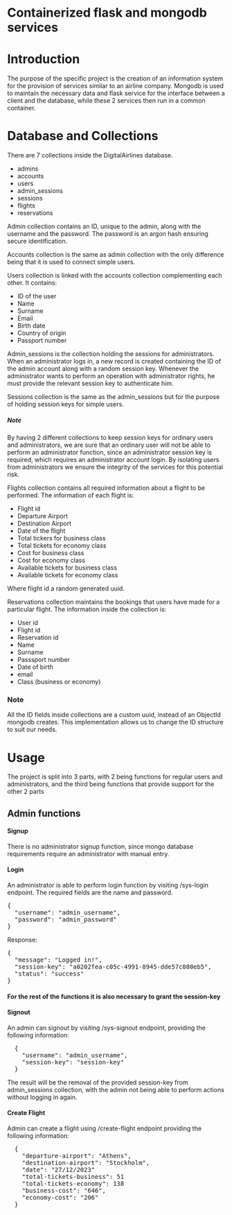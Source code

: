 # Containerized flask and mongodb services

# Introduction
The purpose of the specific project is the creation of an information system for the provision of services similar to an airline company. Mongodb is used to maintain the necessary data and flask service for the interface between a client and the database, while these 2 services then run in a common container.

# Database and Collections
There are 7 collections inside the DigitalAirlines database. 
* admins
* accounts
* users
* admin_sessions
* sessions
* flights
* reservations

Admin collection contains an ID, unique to the admin, along with the username and the password.
The password is an argon hash ensuring secure identification.

Accounts collection is the same as admin collection with the only difference being that it is used to connect simple users.

Users collection is linked with the accounts collection complementing each other. 
It contains:
* ID of the user
* Name
* Surname
* Email
* Birth date
* Country of origin
* Passport number

Admin_sessions is the collection holding the sessions for administrators. When an administrator logs in, a new record is created containing the ID of the admin account along with a random session key.
Whenever the administrator wants to perform an operation with administrator rights, he must provide the relevant session key to authenticate him.

Sessions collection is the same as the admin_sessions but for the purpose of holding session keys for simple users.

<h5>Note</h5>
Βy having 2 different collections to keep session keys for ordinary users and administrators, we are sure that an ordinary user will not be able to perform an administrator function, since an administrator session key is required, which requires an administrator account login. By isolating users from administrators we ensure the integrity of the services for this potential risk.

Flights collection contains all required information about a flight to be performed. The information of each flight is:
* Flight id
* Departure Airport
* Destination Airport
* Date of the flight
* Total tickers for business class
* Total tickets for economy class
* Cost for business class
* Cost for economy class
* Available tickets for business class
* Available tickets for economy class

Where flight id a random generated uuid.

Reservations collection maintains the bookings that users have made for a particular flight.
The information inside the collection is:
* User id
* Flight id
* Reservation id
* Name
* Surname
* Passsport number
* Date of birth
* email
* Class (business or economy)

<h3>Note</h3>
All the ID fields inside collections are a custom uuid, instead of an ObjectId mongodb creates.
This implementation allows us to change the ID structure to suit our needs.

# Usage
Τhe project is split into 3 parts, with 2 being functions for regular users and administrators, and the third being functions that provide support for the other 2 parts

<h2>Admin functions</h2>

<h4>Signup</h4>
Τhere is no administrator signup function, since mongo database requirements require an administrator with manual entry.

<h4>Login</h4>
An administrator is able to perform login function by visiting /sys-login endpoint.
Τhe required fields are the name and password.
<pre>
{ 
  "username": "admin_username",
  "password": "admin_password"
}
</pre>
Response:
<pre>
{
  "message": "Logged in!",
  "session-key": "a0202fea-c05c-4991-8945-dde57c080eb5",
  "status": "success"
}
</pre>

<h4>For the rest of the functions it is also necessary to grant the session-key</h4>

<h4>Signout</h4>
An admin can signout by visiting /sys-signout endpoint, providing the following information:
<pre>
  {
    "username": "admin_username",
    "session-key": "session-key"
  }
</pre>
The result will be the removal of the provided session-key from admin_sessions collection, with the admin not being able to perform actions without logging in again.

<h4>Create Flight</h4>
Admin can create a flight using /create-flight endpoint providing the following information:
<pre>
  {
    "departure-airport": "Athens",
    "destination-airport": "Stockholm",
    "date": "27/12/2023"
    "total-tickets-business": 51
    "total-tickets-economy": 138
    "business-cost": "646",
    "economy-cost": "206"
  }
</pre>

